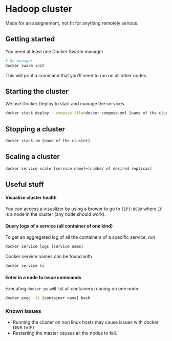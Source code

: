 # Hadoop cluster

Made for an assignement, not fit for anything remotely serious.

## Getting started

You need at least one Docker Swarm manager
```sh
# On manager
docker swarm init
```
This will print a command that you'll need to run on all other nodes.


## Starting the cluster

We use Docker Deploy to start and manage the services.
```sh
docker stack deploy --compose-file=docker-compose.yml [name of the cluster]
```

## Stopping a cluster

```sh
docker stack rm [name of the cluster]
```

## Scaling a cluster
```sh
docker service scale [service name]=[number of desired replicas]
```

## Useful stuff

#### Visualize cluster health
You can access a visualizer by using a brower to go to `[IP]:8080` where `IP` is a node in the cluster (any node should work).

#### Query logs of a service (all container of one kind)
To get an aggregated log of all the containers of a specific service, run
```sh
docker service logs [service name]
```
Docker service names can be found with
```sh
docker service ls
```

#### Enter in a node to issue commands
Executing `docker ps` will list all containers running on one node.

```sh
docker exec -it [container name] bash
```

### Known issues
 - Running the cluster on non linux hosts may cause issues with docker DNS (VIP)
 - Restarting the master causes all the nodes to fail.
